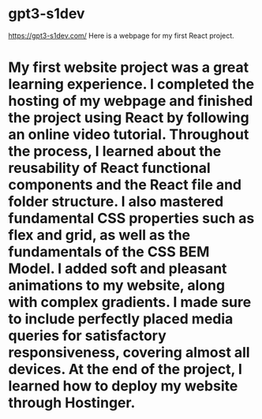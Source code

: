 # gpt3-s1dev
https://gpt3-s1dev.com/
Here is a webpage for my first React project.

# My first website project was a great learning experience. I completed the hosting of my webpage and finished the project using React by following an online video tutorial. Throughout the process, I learned about the reusability of React functional components and the React file and folder structure. I also mastered fundamental CSS properties such as flex and grid, as well as the fundamentals of the CSS BEM Model. I added soft and pleasant animations to my website, along with complex gradients. I made sure to include perfectly placed media queries for satisfactory responsiveness, covering almost all devices. At the end of the project, I learned how to deploy my website through Hostinger.